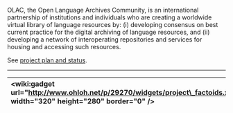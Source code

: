 OLAC, the Open Language Archives Community, is an international partnership of institutions and individuals who are creating a worldwide virtual library of language resources by: (i) developing consensus on best current practice for the digital archiving of language resources, and (ii) developing a network of interoperating repositories and services for housing and accessing such resources.

See [project plan and status](Home.md).


---


| &lt;wiki:gadget url="http://www.ohloh.net/p/29270/widgets/project\_factoids.xml" width="320" height="280" border="0" /&gt; | &lt;wiki:gadget url="http://www.ohloh.net/p/29270/widgets/project\_basic\_stats.xml" width="300" height="280"  border="0" /&gt; |
|:---------------------------------------------------------------------------------------------------------------------------|:--------------------------------------------------------------------------------------------------------------------------------|

